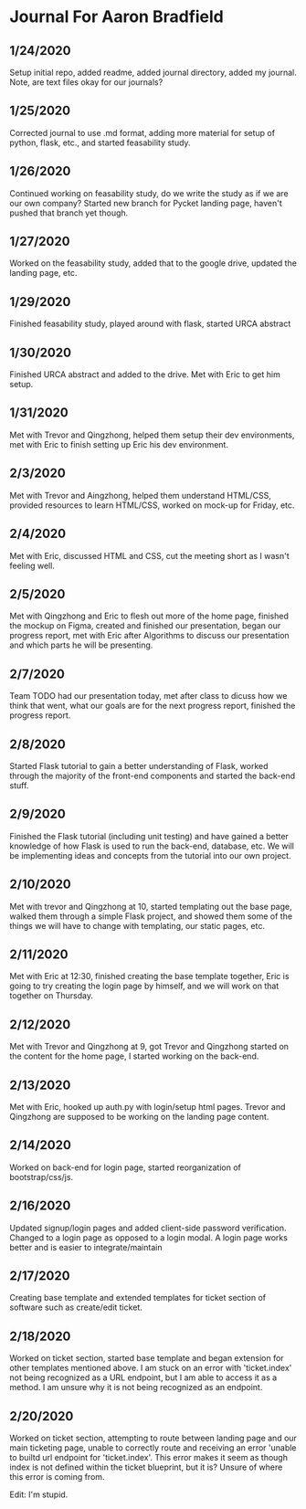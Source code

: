 # Journal For Aaron Bradfield
## 1/24/2020
Setup initial repo, added readme, added journal directory, added my journal.
Note, are text files okay for our journals? 

## 1/25/2020
Corrected journal to use .md format, adding more material for setup of python, flask, etc., and started feasability study.

## 1/26/2020
Continued working on feasability study, do we write the study as if we are our own company? Started new branch for Pycket landing page, haven't pushed that branch yet though.

## 1/27/2020
Worked on the feasability study, added that to the google drive, updated the landing page, etc. 

## 1/29/2020
Finished feasability study, played around with flask, started URCA abstract

## 1/30/2020
Finished URCA abstract and added to the drive. Met with Eric to get him setup.

## 1/31/2020
Met with Trevor and Qingzhong, helped them setup their dev environments, met with Eric to finish setting up Eric his dev environment. 

## 2/3/2020
Met with Trevor and Aingzhong, helped them understand HTML/CSS, provided resources to learn HTML/CSS, worked on mock-up for Friday, etc.

## 2/4/2020
Met with Eric, discussed HTML and CSS, cut the meeting short as I wasn't feeling well.

## 2/5/2020
Met with Qingzhong and Eric to flesh out more of the home page, finished the mockup on Figma, created and finished our presentation, began our progress report, met with Eric after Algorithms to discuss our presentation and which parts he will be presenting. 

## 2/7/2020
Team TODO had our presentation today, met after class to dicuss how we think that went, what our goals are for the next progress report, finished the progress report.

## 2/8/2020
Started Flask tutorial to gain a better understanding of Flask, worked through the majority of the front-end components and started the back-end stuff.

## 2/9/2020
Finished the Flask tutorial (including unit testing) and have gained a better knowledge of how Flask is used to run the back-end, database, etc. We will be implementing ideas and concepts from the tutorial into our own project.

## 2/10/2020
Met with trevor and Qingzhong at 10, started templating out the base page, walked them through a simple Flask project, and showed them some of the things we will have to change with templating, our static pages, etc.

## 2/11/2020
Met with Eric at 12:30, finished creating the base template together, Eric is going to try creating the login page by himself, and we will work on that together on Thursday.

## 2/12/2020
Met with Trevor and Qingzhong at 9, got Trevor and Qingzhong started on the content for the home page, I started working on the back-end.

## 2/13/2020
Met with Eric, hooked up auth.py with login/setup html pages. Trevor and Qingzhong are supposed to be working on the landing page content.

## 2/14/2020
Worked on back-end for login page, started reorganization of bootstrap/css/js.

## 2/16/2020
Updated signup/login pages and added client-side password verification. Changed to a login page as opposed to a login modal. A login page works better and is easier to integrate/maintain

## 2/17/2020
Creating base template and extended templates for ticket section of software such as create/edit ticket.

## 2/18/2020
Worked on ticket section, started base template and began extension for other templates mentioned above. I am stuck on an error with 'ticket.index' not being recognized as a URL endpoint, but I am able to access it as a method. I am unsure why it is not being recognized as an endpoint.

## 2/20/2020
Worked on ticket section, attempting to route between landing page and our main ticketing page, unable to correctly route and receiving an error 'unable to builtd url endpoint for 'ticket.index'. This error makes it seem as though index is not defined within the ticket blueprint, but it is? Unsure of where this error is coming from.

Edit: I'm stupid. 